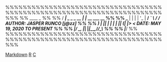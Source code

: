 %%%%%%%%%%%%%%%%%%%%%%%%%%%%%%%%%%%%%%%%%%%%%%%%%%%%%%%%%%%%%%%%%%%%%%%%%%%
%%  ____              _                                                  %%
%% / ___| _   _ _ __ | |_ __ ___  __                                     %%
%% \___ \| | | | '_ \| __/ _` \ \/ /    AUTHOR: JASPER RUNCO [j@zz]      %%
%%  ___) | |_| | | | | || (_| |>  <     DATE: MAY 19, 2020 TO PRESENT    %%
%% |____/ \__, |_| |_|\__\__,_/_/\_\                                     %%
%%        |___/                                                          %%
%%%%%%%%%%%%%%%%%%%%%%%%%%%%%%%%%%%%%%%%%%%%%%%%%%%%%%%%%%%%%%%%%%%%%%%%%%%

[Markdown](Markdown)
[R](R)
[C](C)
